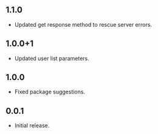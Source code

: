 ## 1.1.0

* Updated get response method to rescue server errors.

## 1.0.0+1

* Updated user list parameters.

## 1.0.0

* Fixed package suggestions.

## 0.0.1

* Initial release.

